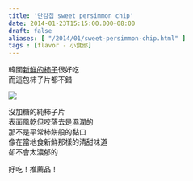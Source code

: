 ```yaml
---
title: '단감칩 sweet persimmon chip'
date: 2014-01-23T15:15:00.000+08:00
draft: false
aliases: [ "/2014/01/sweet-persimmon-chip.html" ]
tags : [flavor - 小食部]
---
```


韓國[新鮮的柿子](http://www.hidie.net/2014/01/day1_11.html)很好吃  
而這包柿子片都不錯  

[![](https://2.bp.blogspot.com/-DBE5Fx0fCCw/XCjKxIEVZFI/AAAAAAAADiM/lnxa9DKp1moEhY30cc0gyQhwJHSq8BEFQCLcBGAs/s640/12.jpg)](https://2.bp.blogspot.com/-DBE5Fx0fCCw/XCjKxIEVZFI/AAAAAAAADiM/lnxa9DKp1moEhY30cc0gyQhwJHSq8BEFQCLcBGAs/s1600/12.jpg)

沒加糖的純柿子片  
表面風乾但咬落去是濕潤的  
那不是平常柿餅般的黏口  
像在當地食新鮮那樣的清甜味道  
卻不會太濃郁的  
  
好吃！推薦品！